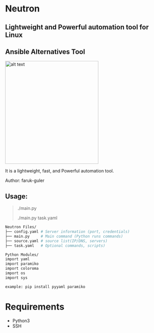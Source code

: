 # Neutron
## Lightweight and Powerful automation tool for Linux
## Ansible Alternatives Tool
<img src="https://farukguler.com/assets/img/neutron.png" alt="alt text" width="300" height="330">

It is a lightweight, fast, and Powerful automation tool.

Author: faruk-guler
## Usage:
> ./main.py
> 
> ./main.py task.yaml
~~~sh
Neutron Files/
├── config.yaml # Server information (port, credentials)
├── main.py     # Main command (Python runs commands)
├── source.yaml # source list(IP/DNS, servers)
├── task.yaml   # Optional commands, scripts)

Python Modules/
import yaml
import paramiko
import coloroma
import os
import sys

example: pip install pyyaml paramiko

~~~

# Requirements
- Python3
- SSH


